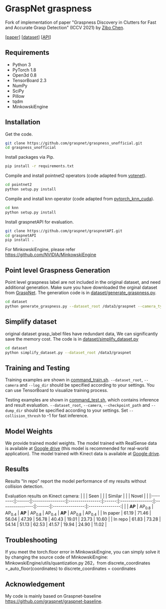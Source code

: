 # GraspNet graspness
Fork of implementation of paper "Graspness Discovery in Clutters for Fast and Accurate Grasp Detection" (ICCV 2021) by [Zibo Chen](https://github.com/rhett-chen).

[[paper](https://openaccess.thecvf.com/content/ICCV2021/papers/Wang_Graspness_Discovery_in_Clutters_for_Fast_and_Accurate_Grasp_Detection_ICCV_2021_paper.pdf)]
[[dataset](https://graspnet.net/)]
[[API](https://github.com/graspnet/graspnetAPI)]


## Requirements
- Python 3
- PyTorch 1.8
- Open3d 0.8
- TensorBoard 2.3
- NumPy
- SciPy
- Pillow
- tqdm
- MinkowskiEngine

## Installation
Get the code.
```bash
git clone https://github.com/graspnet/graspness_unofficial.git
cd graspness_unofficial
```
Install packages via Pip.
```bash
pip install -r requirements.txt
```
Compile and install pointnet2 operators (code adapted from [votenet](https://github.com/facebookresearch/votenet)).
```bash
cd pointnet2
python setup.py install
```
Compile and install knn operator (code adapted from [pytorch_knn_cuda](https://github.com/chrischoy/pytorch_knn_cuda)).
```bash
cd knn
python setup.py install
```
Install graspnetAPI for evaluation.
```bash
git clone https://github.com/graspnet/graspnetAPI.git
cd graspnetAPI
pip install .
```
For MinkowskiEngine, please refer https://github.com/NVIDIA/MinkowskiEngine
## Point level Graspness Generation
Point level graspness label are not included in the original dataset, and need additional generation. Make sure you have downloaded the orginal dataset from [GraspNet](https://graspnet.net/). The generation code is in [dataset/generate_graspness.py](dataset/generate_graspness.py).
```bash
cd dataset
python generate_graspness.py --dataset_root /data3/graspnet --camera_type kinect
```

## Simplify dataset
original dataset grasp_label files have redundant data,  We can significantly save the memory cost. The code is in [dataset/simplify_dataset.py](dataset/simplify_dataset.py)
```bash
cd dataset
python simplify_dataset.py --dataset_root /data3/graspnet
```

## Training and Testing
Training examples are shown in [command_train.sh](command_train.sh). `--dataset_root`, `--camera` and `--log_dir` should be specified according to your settings. You can use TensorBoard to visualize training process.

Testing examples are shown in [command_test.sh](command_test.sh), which contains inference and result evaluation. `--dataset_root`, `--camera`, `--checkpoint_path` and `--dump_dir` should be specified according to your settings. Set `--collision_thresh` to -1 for fast inference.

## Model Weights
We provide trained model weights. The model trained with RealSense data is available at [Google drive](https://drive.google.com/file/d/1RfdpEM2y0x98rV28d7B2Dg8LLFKnBkfL/view?usp=sharing) (this model is recommended for real-world application). The model trained with Kinect data is available at [Google drive](https://drive.google.com/file/d/10o5fc8LQsbI8H0pIC2RTJMNapW9eczqF/view?usp=sharing).

## Results
Results "In repo" report the model performance of my results without collision detection.

Evaluation results on Kinect camera:
|          |        | Seen             |                  |        | Similar          |                  |        | Novel            |                  | 
|:--------:|:------:|:----------------:|:----------------:|:------:|:----------------:|:----------------:|:------:|:----------------:|:----------------:|
|          | __AP__ | AP<sub>0.8</sub> | AP<sub>0.4</sub> | __AP__ | AP<sub>0.8</sub> | AP<sub>0.4</sub> | __AP__ | AP<sub>0.8</sub> | AP<sub>0.4</sub> |
| In paper | 61.19  | 71.46            | 56.04            | 47.39  | 56.78            | 40.43            | 19.01  | 23.73            | 10.60             |
| In repo  | 61.83  | 73.28            | 54.14            | 51.13  | 62.53            | 41.57            | 19.94  | 24.90            | 11.02             |


## Troubleshooting
If you meet the torch.floor error in MinkowskiEngine, you can simply solve it by changing the source code of MinkowskiEngine: 
MinkowskiEngine/utils/quantization.py 262，from discrete_coordinates =_auto_floor(coordinates) to discrete_coordinates = coordinates
## Acknowledgement
My code is mainly based on Graspnet-baseline  https://github.com/graspnet/graspnet-baseline.
